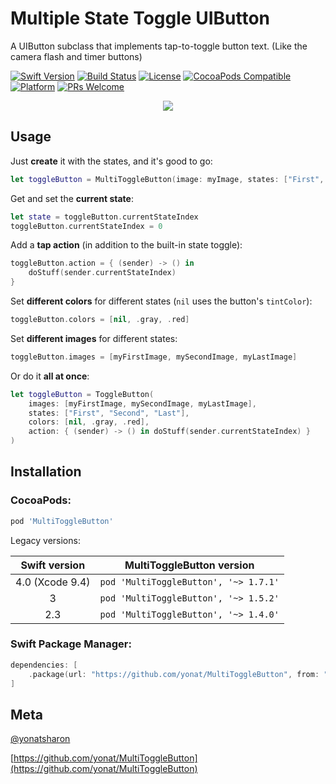 # Multiple State Toggle UIButton
A UIButton subclass that implements tap-to-toggle button text. (Like the camera flash and timer buttons)


[![Swift Version][swift-image]][swift-url]
[![Build Status][travis-image]][travis-url]
[![License][license-image]][license-url]
[![CocoaPods Compatible](https://img.shields.io/cocoapods/v/MultiToggleButton.svg)](https://img.shields.io/cocoapods/v/MultiToggleButton.svg)  
[![Platform](https://img.shields.io/cocoapods/p/MultiToggleButton.svg?style=flat)](http://cocoapods.org/pods/MultiToggleButton)
[![PRs Welcome](https://img.shields.io/badge/PRs-welcome-brightgreen.svg?style=flat-square)](http://makeapullrequest.com)

<p align="center">
<img src="screenshots/toggle.gif">
</p>

## Usage

Just **create** it with the states, and it's good to go:

```swift
let toggleButton = MultiToggleButton(image: myImage, states: ["First", "Second", "Last"])
```

Get and set the **current state**:

```swift
let state = toggleButton.currentStateIndex
toggleButton.currentStateIndex = 0
```

Add a **tap action** (in addition to the built-in state toggle):

```swift
toggleButton.action = { (sender) -> () in
    doStuff(sender.currentStateIndex)
}
```

Set **different colors** for different states (`nil` uses the button's ```tintColor```):

```swift
toggleButton.colors = [nil, .gray, .red]
```

Set **different images** for different states:

```swift
toggleButton.images = [myFirstImage, mySecondImage, myLastImage]
```

Or do it **all at once**:

```swift
let toggleButton = ToggleButton(
    images: [myFirstImage, mySecondImage, myLastImage],
    states: ["First", "Second", "Last"],
    colors: [nil, .gray, .red],
    action: { (sender) -> () in doStuff(sender.currentStateIndex) }
)
```

## Installation

### CocoaPods:

```ruby
pod 'MultiToggleButton'
```

Legacy versions:

| Swift version | MultiToggleButton version |
| :---: | :---: |
| 4.0 (Xcode 9.4) | `pod 'MultiToggleButton', '~> 1.7.1'` |
| 3 | `pod 'MultiToggleButton', '~> 1.5.2'` |
| 2.3 | `pod 'MultiToggleButton', '~> 1.4.0'` |

### Swift Package Manager:

```swift
dependencies: [
    .package(url: "https://github.com/yonat/MultiToggleButton", from: "1.8.7")
]
```

## Meta

[@yonatsharon](https://twitter.com/yonatsharon)

[https://github.com/yonat/MultiToggleButton](https://github.com/yonat/MultiToggleButton)

[swift-image]:https://img.shields.io/badge/swift-4.2-orange.svg
[swift-url]: https://swift.org/
[license-image]: https://img.shields.io/badge/License-MIT-blue.svg
[license-url]: LICENSE.txt
[travis-image]: https://img.shields.io/travis/dbader/node-datadog-metrics/master.svg?style=flat-square
[travis-url]: https://travis-ci.org/dbader/node-datadog-metrics
[codebeat-image]: https://codebeat.co/badges/c19b47ea-2f9d-45df-8458-b2d952fe9dad
[codebeat-url]: https://codebeat.co/projects/github-com-vsouza-awesomeios-com

